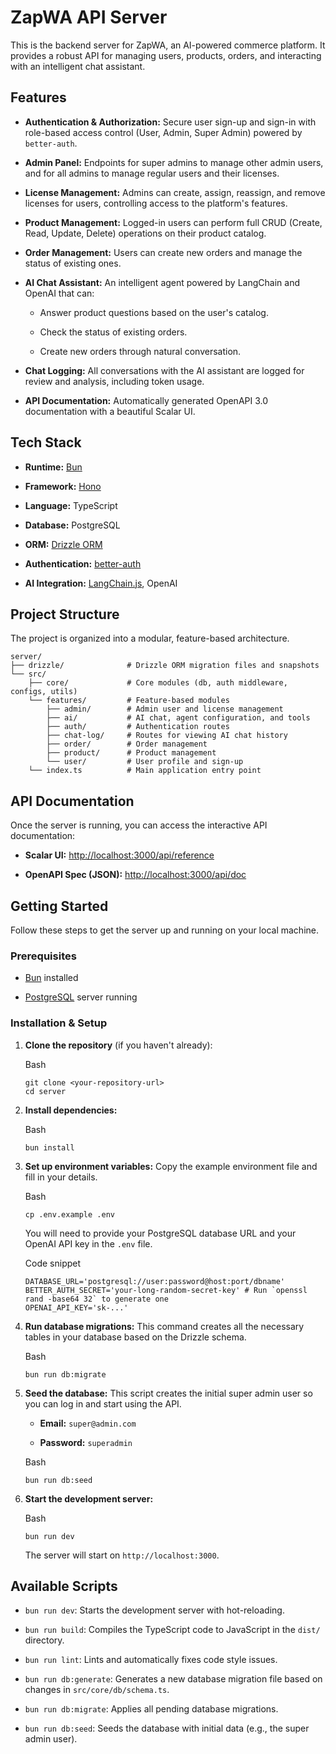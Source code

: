 ZapWA API Server
================

This is the backend server for ZapWA, an AI-powered commerce platform. It provides a robust API for managing users, products, orders, and interacting with an intelligent chat assistant.

Features
--------

-   **Authentication & Authorization:** Secure user sign-up and sign-in with role-based access control (User, Admin, Super Admin) powered by `better-auth`.

-   **Admin Panel:** Endpoints for super admins to manage other admin users, and for all admins to manage regular users and their licenses.

-   **License Management:** Admins can create, assign, reassign, and remove licenses for users, controlling access to the platform's features.

-   **Product Management:** Logged-in users can perform full CRUD (Create, Read, Update, Delete) operations on their product catalog.

-   **Order Management:** Users can create new orders and manage the status of existing ones.

-   **AI Chat Assistant:** An intelligent agent powered by LangChain and OpenAI that can:

    -   Answer product questions based on the user's catalog.

    -   Check the status of existing orders.

    -   Create new orders through natural conversation.

-   **Chat Logging:** All conversations with the AI assistant are logged for review and analysis, including token usage.

-   **API Documentation:** Automatically generated OpenAPI 3.0 documentation with a beautiful Scalar UI.

Tech Stack
----------

-   **Runtime:** [Bun](https://bun.sh/)

-   **Framework:** [Hono](https://hono.dev/)

-   **Language:** TypeScript

-   **Database:** PostgreSQL

-   **ORM:** [Drizzle ORM](https://orm.drizzle.team/)

-   **Authentication:** [better-auth](https://www.google.com/search?q=https://better-auth.dev/)

-   **AI Integration:** [LangChain.js](https://js.langchain.com/), OpenAI

Project Structure
-----------------

The project is organized into a modular, feature-based architecture.

```
server/
├── drizzle/              # Drizzle ORM migration files and snapshots
└── src/
    ├── core/             # Core modules (db, auth middleware, configs, utils)
    └── features/         # Feature-based modules
        ├── admin/        # Admin user and license management
        ├── ai/           # AI chat, agent configuration, and tools
        ├── auth/         # Authentication routes
        ├── chat-log/     # Routes for viewing AI chat history
        ├── order/        # Order management
        ├── product/      # Product management
        └── user/         # User profile and sign-up
    └── index.ts          # Main application entry point
```

API Documentation
-----------------

Once the server is running, you can access the interactive API documentation:

-   **Scalar UI:** [http://localhost:3000/api/reference](https://www.google.com/search?q=http://localhost:3000/api/reference)

-   **OpenAPI Spec (JSON):** [http://localhost:3000/api/doc](https://www.google.com/search?q=http://localhost:3000/api/doc)

Getting Started
---------------

Follow these steps to get the server up and running on your local machine.

### Prerequisites

-   [Bun](https://bun.sh/) installed

-   [PostgreSQL](https://www.postgresql.org/) server running

### Installation & Setup

1.  **Clone the repository** (if you haven't already):

    Bash

    ```
    git clone <your-repository-url>
    cd server
    ```

2.  **Install dependencies:**

    Bash

    ```
    bun install
    ```

3.  **Set up environment variables:** Copy the example environment file and fill in your details.

    Bash

    ```
    cp .env.example .env
    ```

    You will need to provide your PostgreSQL database URL and your OpenAI API key in the `.env` file.

    Code snippet

    ```
    DATABASE_URL='postgresql://user:password@host:port/dbname'
    BETTER_AUTH_SECRET='your-long-random-secret-key' # Run `openssl rand -base64 32` to generate one
    OPENAI_API_KEY='sk-...'
    ```

4.  **Run database migrations:** This command creates all the necessary tables in your database based on the Drizzle schema.

    Bash

    ```
    bun run db:migrate
    ```

5.  **Seed the database:** This script creates the initial super admin user so you can log in and start using the API.

    -   **Email:** `super@admin.com`

    -   **Password:** `superadmin`

    Bash

    ```
    bun run db:seed
    ```

6.  **Start the development server:**

    Bash

    ```
    bun run dev
    ```

    The server will start on `http://localhost:3000`.

Available Scripts
-----------------

-   `bun run dev`: Starts the development server with hot-reloading.

-   `bun run build`: Compiles the TypeScript code to JavaScript in the `dist/` directory.

-   `bun run lint`: Lints and automatically fixes code style issues.

-   `bun run db:generate`: Generates a new database migration file based on changes in `src/core/db/schema.ts`.

-   `bun run db:migrate`: Applies all pending database migrations.

-   `bun run db:seed`: Seeds the database with initial data (e.g., the super admin user).
